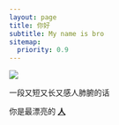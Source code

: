 ```yaml
---
layout: page
title: 你好
subtitle: My name is bro
sitemap:
  priority: 0.9
---
```


<img src="{{ '/assets/img/pudhina.jpg' | prepend: site.baseurl }}" id="about-img">

<div id="describe-text">
	<p>一段又短又长又感人肺腑的话</p>
	<p>你是最漂亮的 <strong> <a href="https://github.com/knhash/Pudhina"> 人</a> </strong></p>
</div>